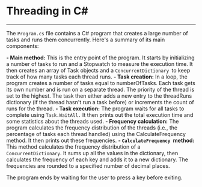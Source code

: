 # Threading in C#
_________________
The `Program.cs` file contains a C# program that creates a large number of tasks and runs them concurrently. Here's a summary of its main components:

**- Main method:** This is the entry point of the program. It starts by initializing a number of tasks to run and a Stopwatch to measure the execution time. It then creates an array of Task objects and a `ConcurrentDictionary `to keep track of how many tasks each thread runs.
**- Task creation:** In a loop, the program creates a number of tasks equal to numberOfTasks. Each task gets its own number and is run on a separate thread. The priority of the thread is set to the highest. The task then either adds a new entry to the threadRuns dictionary (if the thread hasn't run a task before) or increments the count of runs for the thread.
**- Task execution:** The program waits for all tasks to complete using `Task.WaitAll.` It then prints out the total execution time and some statistics about the threads used.
**- Frequency calculation:** The program calculates the frequency distribution of the threads (i.e., the percentage of tasks each thread handled) using the CalculateFrequency method. It then prints out these frequencies.
**- `CalculateFrequency `method:** This method calculates the frequency distribution of a `ConcurrentDictionary`. It sums up all the values in the dictionary, then calculates the frequency of each key and adds it to a new dictionary. The frequencies are rounded to a specified number of decimal places.

The program ends by waiting for the user to press a key before exiting.

